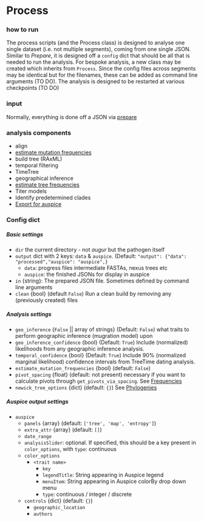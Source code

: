 # Process


### how to run
The process scripts (and the Process class) is designed to analyse one single dataset (i.e. not multiple segments), coming from one single JSON.
Similar to _Prepare_, it is designed off a `config` dict that should be all that is needed to run the analysis.
For bespoke analysis, a new class may be created which inherits from `Process`.
Since the config files across segments may be identical but for the filenames, these can be added as command line arguments (TO DO).
The analysis is designed to be restarted at various checkpoints (TO DO)

### input
Normally, everything is done off a JSON via [prepare](./prepare.md)

### analysis components
* align
* [estimate mutation frequencies](./frequencies.md)
* build tree (RAxML)
* temporal filtering
* TimeTree
* geographical inference
* [estimate tree frequencies](./frequencies.md)
* Titer models
* Identify predetermined clades
* [Export for auspice](./auspice_output.md)

### Config dict

##### Basic settings
* `dir` the current directory - not _augur_ but the pathogen itself
* `output` dict with 2 keys: `data` & `auspice`. (Default: `"output": {"data": "processed","auspice": "auspice",}`
  * `data`: progress files intermediate FASTAs, nexus trees etc
  * `auspice`: the finished JSONs for display in auspice
* `in` {string}: The prepared JSON file. Sometimes defined by command line arguments
* `clean` {bool} (default `False`) Run a clean build by removing any (previously created) files

##### Analysis settings
* `geo_inference` {`False` || array of strings} (Default: `False`) what traits to perform geographic inference (mugration model) upon
* `geo_inference_confidence` {bool} (Default: `True`) Include (normalized) likelihoods from any geographic inference analysis.
* `temporal_confidence` {bool} (Default: `True`) Include 90% (normalized marginal likelihood) confidence intervals from TreeTime dating analysis.
* `estimate_mutation_frequencies` {bool} (default: `False`)
* `pivot_spacing` {float} (default: not present) necessary if you want to calculate pivots through `get_pivots_via_spacing`. See [Frequencies](./frequencies.md)
* `newick_tree_options` {dict} (default: `{}`) See [Phylogenies](./phylogenies.md)

##### Auspice output settings
* `auspice`
  * `panels` {array} (default: `['tree', 'map', 'entropy']`)
  * `extra_attr` {array} (default: `[]`)
  * `date_range`
  * `analysisSlider`: optional. If specified, this should be a key present in `color_options`, with `type`: continuous
  * `color_options`
    * `<trait name>`
      * `key`
      *  `legendTitle`: String appearing in Auspice legend
      * `menuItem`: String appearing in Auspice colorBy drop down menu
      * `type`: continuous / integer / discrete
  * `controls` {dict} (default: `{}`)
    * `geographic_location`
    * `authors`
